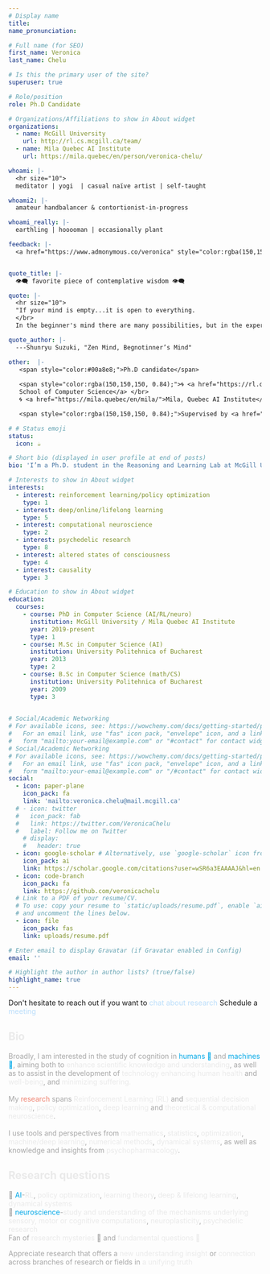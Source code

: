 ```yaml
---
# Display name
title: 
name_pronunciation: 

# Full name (for SEO)
first_name: Veronica
last_name: Chelu

# Is this the primary user of the site?
superuser: true

# Role/position
role: Ph.D Candidate 

# Organizations/Affiliations to show in About widget
organizations:
  - name: McGill University 
    url: http://rl.cs.mcgill.ca/team/
  - name: Mila Quebec AI Institute
    url: https://mila.quebec/en/person/veronica-chelu/

whoami: |-
  <hr size="10">
  meditator | yogi  | casual naïve artist | self-taught

whoami2: |-
  amateur handbalancer & contortionist-in-progress 

whoami_really: |-
  earthling | hooooman | occasionally plant 

feedback: |-
  <a href="https://www.admonymous.co/veronica" style="color:rgba(150,150,150, 0.84)!important;"><i class="fas fa-comments"></i> give anonymous feedback 🙏🏽</a></span>


quote_title: |-
  👁️‍🗨️ favorite piece of contemplative wisdom 👁️‍🗨️

quote: |-
  <hr size="10">
  "If your mind is empty...it is open to everything.
  </br>
  In the beginner's mind there are many possibilities, but in the expert’s there are few."

quote_author: |-
  ---Shunryu Suzuki, "Zen Mind, Begnotinner’s Mind"

other:  |-
   <span style="color:#00a8e8;">Ph.D candidate</span>
   
   <span style="color:rgba(150,150,150, 0.84);">🌀 <a href="https://rl.cs.mcgill.ca/">Reasoning and Learning Lab</a>,</br>  <a href="https://www.cs.mcgill.ca/">McGill University,
   School of Computer Science</a> </br>
   🌀 <a href="https://mila.quebec/en/mila/">Mila, Quebec AI Institute</a></span>

   <span style="color:rgba(150,150,150, 0.84);">Supervised by <a href="https://cs.mcgill.ca/~dprecup/">Doina Precup</a>. </span>

# # Status emoji
status:
  icon: ☕️

# Short bio (displayed in user profile at end of posts)
bio: 'I’m a Ph.D. student in the Reasoning and Learning Lab at McGill University and Mila, Montreal.' 

# Interests to show in About widget
interests: 
  - interest: reinforcement learning/policy optimization
    type: 1
  - interest: deep/online/lifelong learning
    type: 5
  - interest: computational neuroscience
    type: 2
  - interest: psychedelic research
    type: 8
  - interest: altered states of consciousness
    type: 4
  - interest: causality
    type: 3

# Education to show in About widget
education:
  courses:
    - course: PhD in Computer Science (AI/RL/neuro)
      institution: McGill University / Mila Quebec AI Institute
      year: 2019-present
      type: 1
    - course: M.Sc in Computer Science (AI)
      institution: University Politehnica of Bucharest
      year: 2013
      type: 2
    - course: B.Sc in Computer Science (math/CS)
      institution: University Politehnica of Bucharest
      year: 2009
      type: 3
 

# Social/Academic Networking
# For available icons, see: https://wowchemy.com/docs/getting-started/page-builder/#icons
#   For an email link, use "fas" icon pack, "envelope" icon, and a link in the
#   form "mailto:your-email@example.com" or "#contact" for contact widget.
# Social/Academic Networking
# For available icons, see: https://wowchemy.com/docs/getting-started/page-builder/#icons
#   For an email link, use "fas" icon pack, "envelope" icon, and a link in the
#   form "mailto:your-email@example.com" or "/#contact" for contact widget.
social:
  - icon: paper-plane
    icon_pack: fa
    link: 'mailto:veronica.chelu@mail.mcgill.ca'
  # - icon: twitter
  #   icon_pack: fab
  #   link: https://twitter.com/VeronicaChelu
  #   label: Follow me on Twitter
    # display:
    #   header: true
  - icon: google-scholar # Alternatively, use `google-scholar` icon from `ai` icon pack
    icon_pack: ai
    link: https://scholar.google.com/citations?user=wSR6a3EAAAAJ&hl=en
  - icon: code-branch
    icon_pack: fa
    link: https://github.com/veronicachelu
  # Link to a PDF of your resume/CV.
  # To use: copy your resume to `static/uploads/resume.pdf`, enable `ai` icons in `params.yaml`,
  # and uncomment the lines below.
  - icon: file
    icon_pack: fas
    link: uploads/resume.pdf

# Enter email to display Gravatar (if Gravatar enabled in Config)
email: ''

# Highlight the author in author lists? (true/false)
highlight_name: true
---
```

<div class="card-body experience notinner1">
  <span style="font-size: 0.9rem;">Don't hesitate to reach out if you want to <span style="color:#bbdefb;">chat about research   </span>
  <i class="fas fa-angle-double-right" style="color: #00a8e8;"></i> <i class="fas fa-angle-double-right" style="color: #00a8e8;"></i> <i class="fas fa-angle-double-right" style="color: #00a8e8;"></i>    Schedule a <span style="color:#bbdefb;">meeting</span> <a href="https://calendly.com/veronica-chelu" style="text-decoration: none"><i class="fas fa-thin fa-calendar-days" style="color: #00a8e8;"></i></a></span>
</div>
<!-- _________________________________________________________________ -->

<!-- <span style="text-align: center;color:#00a8e8;padding-right:5%;padding-left:5%">All our experience and contribution to the world is the process, the result, the very essence of our minds.</span>
<!-- <i class="fas fa-angle-left" style="color: #1600F8;"><<i class="fas fa-angle-left" style="color: #1600F8;"></i><i class="fas fa-angle-left" style="color: #1600F8;"></i> -->
<!-- _________________________________________________________________ --> 
<!-- I focuses on <span style="color:#bbdefb;">designing algorithms</span> that <span style="color:#bbdefb;">learn</span> from <span style="color:#bbdefb;">trial-and-error</span> <span style="color:#bbdefb;">interactive experience</span> with an <span style="color:#bbdefb;">environment</span> by leveraging <span style="color:#bbdefb;">internal representations</span> to <span style="color:#bbdefb;">plan, act and adapt</span> with efficiency. -->
  <!-- <div class=" text-center text-md-left" style="text-align: justify;margin-right: auto;margin-left: auto;">
      <h1 class="hero-title">Research Interests</h1>
  </div> -->
<div class="card-body experience notinner2" >
<h2  style="color:rgba(230,230,230, 0.84);">Bio</h2>
<span style="color:rgba(150,150,150, 0.84);">Broadly, I am interested in the study of cognition in <span style="color:#00a8e8;">humans 🧠</span> and <span style="color:#00a8e8;">machines 🤖</span>, aiming both to <span style="color:rgb(230,230,230, 0.84);">enhance scientific knowledge and understanding</span>, as well as to assist in the development of <span style="color:rgb(230,230,230, 0.84);">technology enhancing human health</span> and <span style="color:rgb(230,230,230, 0.84);">well-being</span>, and <span style="color:rgb(230,230,230, 0.84);">minimizing suffering.</span></span>
</br>
</br>
<!-- My <span style="color:#EF8371;">research</span> spans <span style="color:#bbdefb;">reinforcement learning</span>, <span style="color:#bbdefb;">deep learning</span>, <span style="color:#bbdefb;">optimization</span> and <span style="color:#bbdefb;">computational neuroscience</span>.</span> -->
<span style="color:rgba(150,150,150, 0.84);">My  <span style="color:#EF8371;">research</span>  spans  <span style="color:rgb(230,230,230, 0.84);">Reinforcement Learning (RL)</span> and <span style="color:rgb(230,230,230, 0.84);">sequential decision making</span>, <span style="color:rgb(230,230,230, 0.84);">policy optimization</span>, <span style="color:rgb(230,230,230, 0.84);">deep learning</span> and <span style="color:rgb(230,230,230, 0.84);">theoretical & computational neuroscience</span>.</span>
</br>
</br>
<span style="color:rgba(150,150,150, 0.84);">I use tools and perspectives from <span style="color:rgb(230,230,230, 0.84);">mathematics</span>, <span style="color:rgb(230,230,230, 0.84);">statistics</span>, <span style="color:rgb(230,230,230, 0.84);">optimization</span>, <span style="color:rgb(230,230,230, 0.84);">machine/deep learning</span>, <span style="color:rgb(230,230,230, 0.84);">numerical methods</span>, <span style="color:rgb(230,230,230, 0.84);">dynamical systems</span>, as well as knowledge and insights from <span style="color:rgb(230,230,230, 0.84);">psychopharmacology</span>.</span>
<!-- <span style="color:rgba(150,150,150, 0.84);">Primarily, I work with the <span style="color:rgb(230,230,230, 0.84);"> (lifelong) reinforcement learning </span> problem from an <span style="color:rgb(230,230,230, 0.84);">optimization/deep-learning</span> viewpoint---which has applications in <span style="color:rgb(230,230,230, 0.84);">computational neuroscience</span> and understanding of <span style="color:rgb(230,230,230, 0.84);">neural processes</span>---using tools and perspectives from <span style="color:rgb(230,230,230, 0.84);">mathematics</span>, <span style="color:rgb(230,230,230, 0.84);">statistics</span>, <span style="color:rgb(230,230,230, 0.84);">dynamical systems</span> and understandings from other <span style="color:rgb(230,230,230, 0.84);">cognitive sciences</span>.</span> -->
</div>
<div class="card-body experience notinner3">
<h2 style="color:rgba(230,230,230, 0.84);">Research questions</h2>
<span style=";color:rgba(150,150,150, 0.84);"> 
🤖 <span style="color:#00a8e8;">AI</span>-<span style="color:rgb(230,230,230, 0.84);">RL</span>, <span style="color:rgb(230,230,230, 0.84);">policy optimization</span>, <span style="color:rgb(230,230,230, 0.84);">learning theory</span>, <span style="color:rgb(230,230,230, 0.84);">deep & lifelong learning</span>, <span style="color:rgb(230,230,230, 0.84);">dynamical systems</span>
<!-- <span style="color:rgb(230,230,230, 0.84);">acceleration</span>, <span style="color:rgb(230,230,230, 0.84);">adaptivity</span>, <span style="color:rgb(230,230,230, 0.84);">plasticity</span>, <span style="color:rgb(230,230,230, 0.84);">planning</span> -->
</br>
🧠 <span style="color:#00a8e8;">neuroscience</span>-<span style="color:rgb(230,230,230, 0.84);">study and
understanding of the mechanisms underlying sensory, motor or cognitive computations</span>, <span style="color:rgb(230,230,230, 0.84);">neuroplasticity</span>, <span style="color:rgb(230,230,230, 0.84);">psychedelic research</span>
<!-- habitual or goal directed behavior, </span><span style="color:rgb(230,230,230, 0.84);">neuroplasticity, </span></span><span style="color:rgba(150,150,150, 0.84);"><span style="color:rgb(230,230,230, 0.84);">psychedelic research</span> for therapeutic drug design</span><span style="color:rgba(150,150,150, 0.84);">---psychopathologies associated with cognitive inflexibility, plasticity loss---</span><span style="color:rgb(230,230,230, 0.84);">study & understanding of <span style="color:rgb(230,230,230, 0.84);">altered states of consciousness</span>,</span><span style="color:rgba(150,150,150, 0.84);"> via meditation, breathwork, and/or psychedelics</span> -->
</div>

<div class="card-body experience notinner4">
<span style="color:rgba(150,150,150, 0.84);">
Fan of <span style="color:rgb(230,230,230, 0.84);">research mysteries</span> 🔮 and <span style="color:rgb(230,230,230, 0.84);">fundamental questions 🦄</span>

<span style="color:rgba(150,150,150, 0.84);">Appreciate research that offers a <span style="color:rgb(230,230,230, 0.84);">new understanding</span> <span style="color:rgb(230,230,230, 0.84);">insight</span> or <span style="color:rgb(230,230,230, 0.84);">connection</span> across branches of research or fields in <span style="color:rgb(230,230,230, 0.84);">a unifying truth</span></span>
</div>


